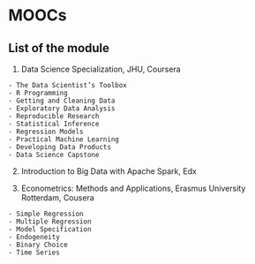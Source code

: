 # MOOCs

## List of the module

1. Data Science Specialization, JHU, Coursera
> 

	- The Data Scientist’s Toolbox
	- R Programming
	- Getting and Cleaning Data
	- Exploratory Data Analysis
	- Reproducible Research
	- Statistical Inference
	- Regression Models
	- Practical Machine Learning
	- Developing Data Products
	- Data Science Capstone
2. Introduction to Big Data with Apache Spark, Edx


3. Econometrics: Methods and Applications, Erasmus University Rotterdam, Cousera


> 

	- Simple Regression 
	- Multiple Regression
	- Model Specification
	- Endogeneity
	- Binary Choice
	- Time Series









